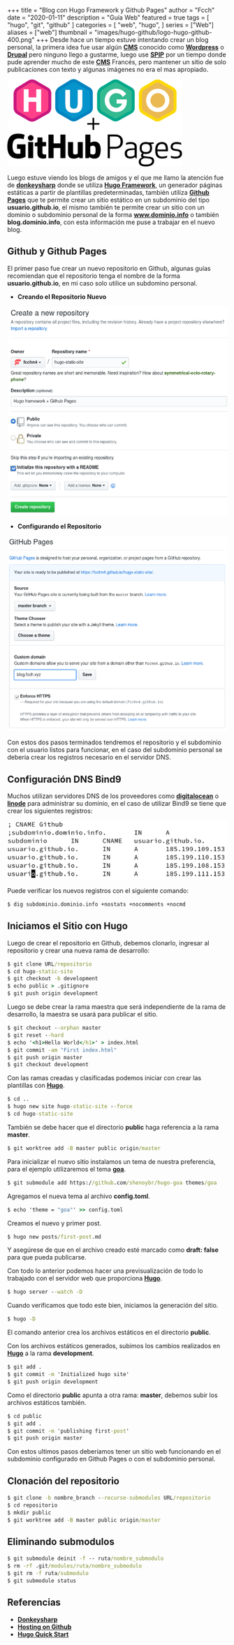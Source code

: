 +++
title = "Blog con Hugo Framework y Github Pages"
author = "Fcch"
date = "2020-01-11"
description = "Guía Web"
featured = true
tags = [
    "hugo",
    "git",
    "github"
]
categories = [
    "web",
    "hugo",
]
series = ["Web"]
aliases = ["web"]
thumbnail = "images/hugo-github/logo-hugo-github-400.png"
+++
Desde hace un tiempo estuve intentando crear un blog personal, la primera idea fue usar algún [**CMS**](https://es.wikipedia.org/wiki/Sistema_de_gesti%C3%B3n_de_contenidos) conocido como [**Wordpress**](https://es.wordpress.org/) o [**Drupal**](https://www.drupal.org/) pero ninguno llego a gustarme, luego use [**SPIP**](https://www.spip.net/es_rubrique23.html) por un tiempo donde pude aprender mucho de este [**CMS**](https://es.wikipedia.org/wiki/Sistema_de_gesti%C3%B3n_de_contenidos) Francés, pero mantener un sitio de solo publicaciones con texto y algunas imágenes no era el mas apropiado.

<!--more-->

![](/images/hugo-github/logo-hugo-github-400.png)

Luego estuve viendo los blogs de amigos y el que me llamo la atención fue de [**donkeysharp**](https://blog.donkeysharp.xyz/) donde se utiliza [**Hugo Framework**](https://gohugo.io/), un generador páginas estáticas a partir de plantillas predeterminadas, también utiliza [**Github Pages**](https://pages.github.com/) que te permite crear un sitio estático en un subdominio del tipo **usuario.github.io**, el mismo también te permite crear un sitio con un dominio o subdominio personal de la forma **www.dominio.info** o también **blog.dominio.info**, con esta información me puse a trabajar en el nuevo blog.

## Github y Github Pages 

El primer paso fue crear un nuevo repositorio en Github, algunas guías recomiendan que el repositorio tenga el nombre de la forma **usuario.github.io**, en mi caso solo utilice un subdomino personal.

- **Creando el Repositorio Nuevo**

![](/images/hugo-github/github-repo.png)

- **Configurando el Repositorio**

![](/images/hugo-github/github-page.png)

Con estos dos pasos terminados tendremos el repositorio y el subdominio con el usuario listos para funcionar, en el caso del subdominio personal se deberia crear los registros necesario en el servidor DNS.

## Configuración DNS Bind9

Muchos utilizan servidores DNS de los proveedores como [**digitalocean**](https://www.digitalocean.com/) o [**linode**](https://www.linode.com/) para administrar su dominio, en el caso de utilizar Bind9 se tiene que crear los siguientes registros:

![](/images/hugo-github/bind9-subdomain.png)

Puede verificar los nuevos registros con el siguiente comando:

```cmd
$ dig subdominio.dominio.info +nostats +nocomments +nocmd
```

## Iniciamos el Sitio con Hugo

Luego de crear el repositorio en Github, debemos clonarlo, ingresar al repositorio y crear una nueva rama de desarrollo:

```cmd
$ git clone URL/repositorio
$ cd hugo-static-site
$ git checkout -b development
$ echo public > .gitignore
$ git push origin development
```

Luego se debe crear la rama maestra que será independiente de la rama de  desarrollo, la maestra se usará para publicar el sitio.

```cmd
$ git checkout --orphan master
$ git reset --hard
$ echo '<h1>Hello World</h1>' > index.html
$ git commit -am "First index.html"
$ git push origin master
$ git checkout development
```

Con las ramas creadas y clasificadas podemos iniciar con crear las plantillas con [**Hugo**](https://gohugo.io/).

```cmd
$ cd ..
$ hugo new site hugo-static-site --force
$ cd hugo-static-site
```

También se debe hacer que el directorio **public** haga referencia a la rama **master**.

```cmd
$ git worktree add -B master public origin/master
```

Para inicializar el nuevo sitio instalamos un tema de nuestra preferencia, para el ejemplo utilizaremos el tema [**goa**](https://themes.gohugo.io/hugo-goa/).

```cmd
$ git submodule add https://github.com/shenoybr/hugo-goa themes/goa
```

Agregamos el nueva tema al archivo **config.toml**.

```cmd
$ echo 'theme = "goa"' >> config.toml
```

Creamos el nuevo y primer post.

```cmd
$ hugo new posts/first-post.md
```

Y asegúrese de que en el archivo creado esté marcado como **draft: false** para que pueda publicarse.

Con todo lo anterior podemos hacer una previsualización de todo lo trabajado con el servidor web que proporciona [**Hugo**](https://gohugo.io/).

```cmd
$ hugo server --watch -D
```

Cuando verificamos que todo este bien, iniciamos la generación del sitio.

```cmd
$ hugo -D 
```

El comando anterior crea los archivos estáticos en el directorio **public**. 

Con los archivos estáticos generados, subimos los cambios realizados en [**Hugo**](https://gohugo.io/) a la rama **development**.

```cmd
$ git add .
$ git commit -m 'Initialized hugo site'
$ git push origin development
```

Como el directorio **public** apunta a otra rama: **master**, debemos subir los archivos estáticos también.

```cmd
$ cd public
$ git add .
$ git commit -m 'publishing first-post'
$ git push origin master
```

Con estos ultimos pasos deberiamos tener un sitio web funcionando en el subdominio configurado en Github Pages o con el subdominio personal.

## Clonación del repositorio

```cmd
$ git clone -b nombre_branch --recurse-submodules URL/repositorio
$ cd repositorio
$ mkdir public
$ git worktree add -B master public origin/master
```

## Eliminando submodulos

```cmd
$ git submodule deinit -f -- ruta/nombre_submodulo
$ rm -rf .git/modules/ruta/nombre_submodulo
$ git rm -f ruta/submodulo
$ git submodule status
```

## Referencias

- [**Donkeysharp**](https://blog.donkeysharp.xyz/)
- [**Hosting on Github**](https://gohugo.io/hosting-and-deployment/hosting-on-github/)
- [**Hugo Quick Start**](https://gohugo.io/getting-started/quick-start/)